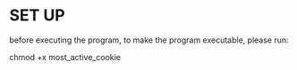 # SET UP

before executing the program, to make the program executable, please run:

chmod +x most_active_cookie
